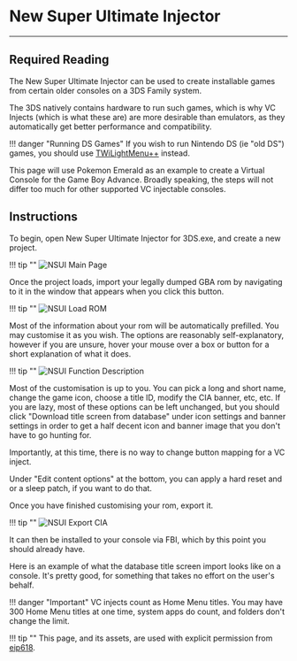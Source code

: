 # New Super Ultimate Injector
___

## Required Reading
The New Super Ultimate Injector can be used to create installable games from certain older consoles on a 3DS Family system.

The 3DS natively contains hardware to run such games, which is why VC Injects (which is what these are) are more desirable than emulators, as they automatically get better performance and compatibility.

!!! danger "Running DS Games"
	If you wish to run Nintendo DS (ie "old DS") games, you should use [TWiLightMenu++](https://wiki.ds-homebrew.com/twilightmenu/installing-3ds.html) instead.

This page will use Pokemon Emerald as an example to create a Virtual Console for the Game Boy Advance. Broadly speaking, the steps will not differ too much for other supported VC injectable consoles.

## Instructions

To begin, open New Super Ultimate Injector for 3DS.exe, and create a new project.

!!! tip ""
	![NSUI Main Page](https://3ds.eiphax.tech/pic/nsui1.png)

Once the project loads, import your legally dumped GBA rom by navigating to it in the window that appears when you click this button.

!!! tip ""
	![NSUI Load ROM](https://3ds.eiphax.tech/pic/nsui2.png)

Most of the information about your rom will be automatically prefilled. You may customise it as you wish. The options are reasonably self-explanatory, however if you are unsure, hover your mouse over a box or button for a short explanation of what it does.

!!! tip ""
	![NSUI Function Description](https://3ds.eiphax.tech/pic/nsui3.png)

Most of the customisation is up to you. You can pick a long and short name, change the game icon, choose a title ID, modify the CIA banner, etc, etc. If you are lazy, most of these options can be left unchanged, but you should click "Download title screen from database" under icon settings and banner settings in order to get a half decent icon and banner image that you don't have to go hunting for.

Importantly, at this time, there is no way to change button mapping for a VC inject.

Under "Edit content options" at the bottom, you can apply a hard reset and or a sleep patch, if you want to do that.

Once you have finished customising your rom, export it.

!!! tip ""
	![NSUI Export CIA](https://3ds.eiphax.tech/pic/nsui4.png)

It can then be installed to your console via FBI, which by this point you should already have.

Here is an example of what the database title screen import looks like on a console. It's pretty good, for something that takes no effort on the user's behalf.

!!! danger "Important"
	VC injects count as Home Menu titles. You may have 300 Home Menu titles at one time, system apps do count, and folders don't change the limit.

<!-- Do NOT remove this notice! 

	Copyright (C) eip618

	Permission is explicitly given to members of the crc and staff @ Nintendo Homebrew Discord Server to allow derivatives of this page.

	CC-BY-NC-ND
	Creative Commons: attribution, no commercial use, no derivatives
	https://creativecommons.org/licenses/by-nc-nd/4.0/legalcode

-->

!!! tip ""
	This page, and its assets, are used with explicit permission from [eip618](https://github.com/eip618/eiphax).